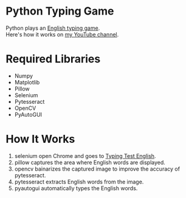 # Python Typing Game
Python plays an [English typing game](https://10fastfingers.com/typing-test/english).<br>
Here's how it works on [my YouTube channel](https://www.youtube.com/watch?v=Z4TcF5bT0FE).

# Required Libraries
- Numpy
- Matplotlib
- Pillow
- Selenium
- Pytesseract
- OpenCV
- PyAutoGUI

# How It Works
1. selenium open Chrome and goes to [Typing Test English](https://10fastfingers.com/typing-test/english).
2. pillow captures the area where English words are displayed.
3. opencv bainarizes the captured image to improve the accuracy of pytesseract.
4. pytesseract extracts English words from the image.
5. pyautogui automatically types the English words.

